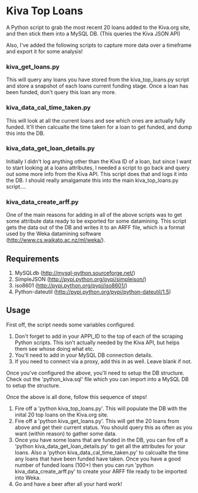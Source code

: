 # Kiva Top Loans

A Python script to grab the most recent 20 loans added to the Kiva.org site, and then stick them into a MySQL DB. (This queries the Kiva JSON API)

Also, I've added the following scripts to capture more data over a timeframe and export it for some analysis!



### kiva_get_loans.py

This will query any loans you have stored from the kiva_top_loans.py script and store a snapshot of each loans current funding stage.
Once a loan has been funded, don't query this loan any more.


### kiva_data_cal_time_taken.py

This will look at all the current loans and see which ones are actually fully funded. It'll then calcualte the time taken for a loan to get funded, and dump this into the DB.


### kiva_data_get_loan_details.py

Initially I didn't log anything other than the Kiva ID of a loan, but since I want to start looking at a loans attributes, I needed a script to go back and query out some more info from the Kiva API. This script does that and logs it into the DB.
I should really amalgamate this into the main kiva_top_loans.py script....


### kiva_data_create_arff.py

One of the main reasons for adding in all of the above scripts was to get some attribute data ready to be exported for some datamining. This script gets the data out of the DB and writes it to an ARFF file, which is a format used by the Weka datamining software (http://www.cs.waikato.ac.nz/ml/weka/).



## Requirements

1. MySQLdb (http://mysql-python.sourceforge.net/)
2. SimpleJSON (http://pypi.python.org/pypi/simplejson/)
3. iso8601 (http://pypi.python.org/pypi/iso8601/)
4. Python-dateutil (http://pypi.python.org/pypi/python-dateutil/1.5)



## Usage

First off, the script needs some variables configured.

1. Don't forget to add in your APPI_ID to the top of each of the scraping Python scripts. This isn't actually needed by the Kiva API, but helps them see whose doing what etc.
2. You'll need to add in your MySQL DB connection details.
3. If you need to connect via a proxy, add this in as well. Leave blank if not.

Once you've configured the above, you'll need to setup the DB structure. Check out the 'python_kiva.sql' file which you can import into a MySQL DB to setup the structure.

Once the above is all done, follow this sequence of steps!

1. Fire off a 'python kiva_top_loans.py'. This will populate the DB with the inital 20 top loans on the Kiva.org site.
2. Fire off a 'python kiva_get_loans.py'. This will get the 20 loans from above and get their current status. You should query this as often as you want (within reason) to gather some data.
3. Once you have some loans that are funded in the DB, you can fire off a 'python kiva_data_get_loan_details.py' to get all the attributes for your loans. Also a 'python kiva_data_cal_time_taken.py' to calcualte the time any loans that have been funded have taken. Once you have a good number of funded loans (100+) then you can run 'python kiva_data_create_arff.py' to create your ARFF file ready to be imported into Weka.
4. Go and have a beer after all your hard work!
